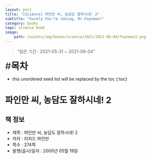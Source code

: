 ```yaml
---
layout: post
title: "[Science] 파인만 씨, 농담도 잘하시네! 2"
subtitle: "Surely You're Joking, Mr.Feynman!"
category: books
tags: science book
image:
    path: /assets/img/books/science/2021/2021-06-04/feynman2.png
---
```


> “읽은 기간 : 2021-05-31 ~ 2021-06-04”

<span style="font-size:30px;">\#**목차**</span>
* this unordered seed list will be replaced by the toc
{:toc}

# 파인만 씨, 농담도 잘하시네! 2

## 책 정보
- 제목 : 파인만 씨, 농담도 잘하시네! 2
- 저자 : 리처드 파인만
- 쪽수 : 274쪽
- 발행(출시)일자 : 2000년 05월 19일